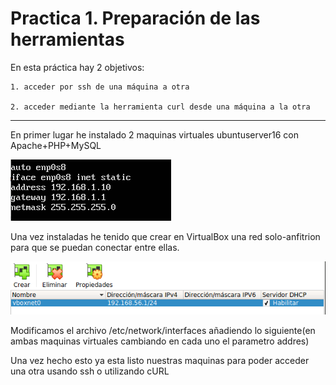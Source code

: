 # Practica 1. Preparación de las herramientas

En esta práctica hay 2 objetivos:

	1. acceder por ssh de una máquina a otra

	2. acceder mediante la herramienta curl desde una máquina a la otra

---

En primer lugar he instalado 2 maquinas virtuales ubuntuserver16 con Apache+PHP+MySQL

![img](https://github.com/SixtoCoca/SWAP/blob/master/Imagenes/capturaip.png)

Una vez instaladas he tenido que crear en VirtualBox una red solo-anfitrion para que se puedan
conectar entre ellas.

![img](https://github.com/SixtoCoca/SWAP/blob/master/Imagenes/redvirtualbox.png)

Modificamos el archivo /etc/network/interfaces añadiendo lo siguiente(en ambas maquinas virtuales cambiando en cada uno el parametro addres)


Una vez hecho esto ya esta listo nuestras maquinas para poder acceder una otra usando ssh o utilizando cURL